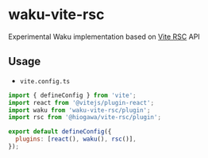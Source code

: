 # waku-vite-rsc

Experimental Waku implementation based on [Vite RSC](https://github.com/hi-ogawa/vite-plugins/tree/main/packages/rsc) API

## Usage

- `vite.config.ts`

```js
import { defineConfig } from 'vite';
import react from '@vitejs/plugin-react';
import waku from 'waku-vite-rsc/plugin';
import rsc from '@hiogawa/vite-rsc/plugin';

export default defineConfig({
  plugins: [react(), waku(), rsc()],
});
```
